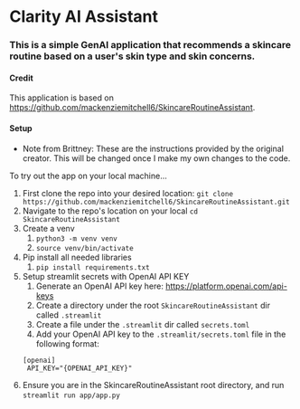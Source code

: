 # Clarity AI Assistant

### This is a simple GenAI application that recommends a skincare routine based on a user's skin type and skin concerns.

#### Credit
This application is based on https://github.com/mackenziemitchell6/SkincareRoutineAssistant.

#### Setup
* Note from Brittney: These are the instructions provided by the original creator. This will be changed once I make my own changes to the code.

To try out the app on your local machine...
1. First clone the repo into your desired location:
```git clone https://github.com/mackenziemitchell6/SkincareRoutineAssistant.git```
2. Navigate to the repo's location on your local
```cd SkincareRoutineAssistant```
3. Create a venv
   1. ```python3 -m venv venv```
   2. ```source venv/bin/activate```
4. Pip install all needed libraries
   1. ```pip install requirements.txt```
5. Setup streamlit secrets with OpenAI API KEY
   1. Generate an OpenAI API key here: https://platform.openai.com/api-keys
   2. Create a directory under the root ```SkincareRoutineAssistant``` dir called ```.streamlit```
   3. Create a file under the ```.streamlit``` dir called ```secrets.toml```
   4. Add your OpenAI API key to the ```.streamlit/secrets.toml``` file in the following format:
   ```
   [openai]
    API_KEY="{OPENAI_API_KEY}"
   ```
6. Ensure you are in the SkincareRoutineAssistant root directory, and run
```streamlit run app/app.py```


